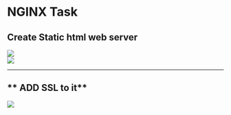 # **NGINX Task**

## **Create Static html web server**
![](https://github.com/abdulrahman102/Sprints_tasks/blob/master/NGINX/screenshots/1.png)  
![](https://github.com/abdulrahman102/Sprints_tasks/blob/master/NGINX/screenshots/2.png)  

-------------

## ** ADD SSL to it**
![](https://github.com/abdulrahman102/Sprints_tasks/blob/master/NGINX/screenshots/3.png)
